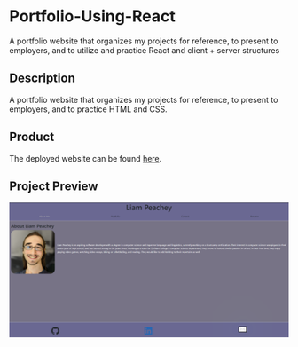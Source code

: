 # Portfolio-Using-React
A portfolio website that organizes my projects for reference, to present to employers, and to utilize and practice React and client + server structures

## Description

A portfolio website that organizes my projects for reference, to present to employers, and to practice HTML and CSS. 

## Product

The deployed website can be found [here](https://liam-peachey-portfolio.netlify.app/).

## Project Preview

![Preview of Completed Website](./assets/preview.png)
